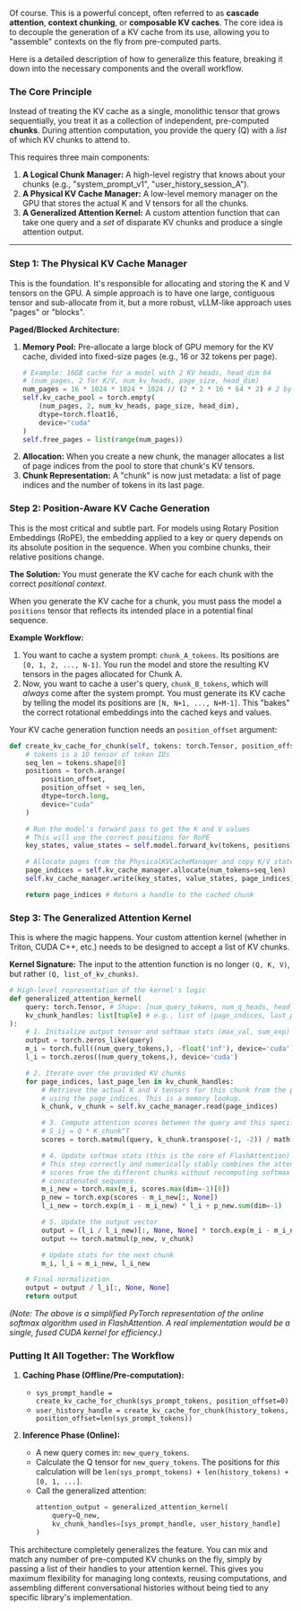 Of course. This is a powerful concept, often referred to as **cascade attention**, **context chunking**, or **composable KV caches**. The core idea is to decouple the generation of a KV cache from its use, allowing you to "assemble" contexts on the fly from pre-computed parts.

Here is a detailed description of how to generalize this feature, breaking it down into the necessary components and the overall workflow.

### The Core Principle

Instead of treating the KV cache as a single, monolithic tensor that grows sequentially, you treat it as a collection of independent, pre-computed **chunks**. During attention computation, you provide the query (Q) with a *list* of which KV chunks to attend to.

This requires three main components:
1.  **A Logical Chunk Manager:** A high-level registry that knows about your chunks (e.g., "system_prompt_v1", "user_history_session_A").
2.  **A Physical KV Cache Manager:** A low-level memory manager on the GPU that stores the actual K and V tensors for all the chunks.
3.  **A Generalized Attention Kernel:** A custom attention function that can take one query and a *set* of disparate KV chunks and produce a single attention output.

---

### Step 1: The Physical KV Cache Manager

This is the foundation. It's responsible for allocating and storing the K and V tensors on the GPU. A simple approach is to have one large, contiguous tensor and sub-allocate from it, but a more robust, vLLM-like approach uses "pages" or "blocks".

**Paged/Blocked Architecture:**
1.  **Memory Pool:** Pre-allocate a large block of GPU memory for the KV cache, divided into fixed-size pages (e.g., 16 or 32 tokens per page).
    ```python
    # Example: 16GB cache for a model with 2 KV heads, head_dim 64
    # (num_pages, 2 for K/V, num_kv_heads, page_size, head_dim)
    num_pages = 16 * 1024 * 1024 * 1024 // (2 * 2 * 16 * 64 * 2) # 2 bytes for float16
    self.kv_cache_pool = torch.empty(
        (num_pages, 2, num_kv_heads, page_size, head_dim),
        dtype=torch.float16,
        device="cuda"
    )
    self.free_pages = list(range(num_pages))
    ```
2.  **Allocation:** When you create a new chunk, the manager allocates a list of page indices from the pool to store that chunk's KV tensors.
3.  **Chunk Representation:** A "chunk" is now just metadata: a list of page indices and the number of tokens in its last page.

### Step 2: Position-Aware KV Cache Generation

This is the most critical and subtle part. For models using Rotary Position Embeddings (RoPE), the embedding applied to a key or query depends on its absolute position in the sequence. When you combine chunks, their relative positions change.

**The Solution:** You must generate the KV cache for each chunk with the correct *positional context*.

When you generate the KV cache for a chunk, you must pass the model a `positions` tensor that reflects its intended place in a potential final sequence.

**Example Workflow:**
1.  You want to cache a system prompt: `chunk_A_tokens`. Its positions are `[0, 1, 2, ..., N-1]`. You run the model and store the resulting KV tensors in the pages allocated for Chunk A.
2.  Now, you want to cache a user's query, `chunk_B_tokens`, which will *always* come after the system prompt. You must generate its KV cache by telling the model its positions are `[N, N+1, ..., N+M-1]`. This "bakes" the correct rotational embeddings into the cached keys and values.

Your KV cache generation function needs an `position_offset` argument:
```python
def create_kv_cache_for_chunk(self, tokens: torch.Tensor, position_offset: int = 0):
    # tokens is a 1D tensor of token IDs
    seq_len = tokens.shape[0]
    positions = torch.arange(
        position_offset,
        position_offset + seq_len,
        dtype=torch.long,
        device="cuda"
    )

    # Run the model's forward pass to get the K and V values
    # This will use the correct positions for RoPE
    key_states, value_states = self.model.forward_kv(tokens, positions)

    # Allocate pages from the PhysicalKVCacheManager and copy K/V states into them
    page_indices = self.kv_cache_manager.allocate(num_tokens=seq_len)
    self.kv_cache_manager.write(key_states, value_states, page_indices)

    return page_indices # Return a handle to the cached chunk
```

### Step 3: The Generalized Attention Kernel

This is where the magic happens. Your custom attention kernel (whether in Triton, CUDA C++, etc.) needs to be designed to accept a list of KV chunks.

**Kernel Signature:**
The input to the attention function is no longer `(Q, K, V)`, but rather `(Q, list_of_kv_chunks)`.

```python
# High-level representation of the kernel's logic
def generalized_attention_kernel(
    query: torch.Tensor, # Shape: [num_query_tokens, num_q_heads, head_dim]
    kv_chunk_handles: list[tuple] # e.g., list of (page_indices, last_page_len)
):
    # 1. Initialize output tensor and softmax stats (max_val, sum_exp)
    output = torch.zeros_like(query)
    m_i = torch.full((num_query_tokens,), -float('inf'), device='cuda')
    l_i = torch.zeros((num_query_tokens,), device='cuda')

    # 2. Iterate over the provided KV chunks
    for page_indices, last_page_len in kv_chunk_handles:
        # Retrieve the actual K and V tensors for this chunk from the physical pool
        # using the page_indices. This is a memory lookup.
        k_chunk, v_chunk = self.kv_cache_manager.read(page_indices)

        # 3. Compute attention scores between the query and this specific KV chunk
        # S_ij = Q * K_chunk^T
        scores = torch.matmul(query, k_chunk.transpose(-1, -2)) / math.sqrt(head_dim)

        # 4. Update softmax stats (this is the core of FlashAttention)
        # This step correctly and numerically stably combines the attention
        # scores from the different chunks without recomputing softmax over the
        # concatenated sequence.
        m_i_new = torch.max(m_i, scores.max(dim=-1)[0])
        p_new = torch.exp(scores - m_i_new[:, None])
        l_i_new = torch.exp(m_i - m_i_new) * l_i + p_new.sum(dim=-1)

        # 5. Update the output vector
        output = (l_i / l_i_new)[:, None, None] * torch.exp(m_i - m_i_new)[:, None, None] * output
        output += torch.matmul(p_new, v_chunk)

        # Update stats for the next chunk
        m_i, l_i = m_i_new, l_i_new

    # Final normalization
    output = output / l_i[:, None, None]
    return output
```
*(Note: The above is a simplified PyTorch representation of the online softmax algorithm used in FlashAttention. A real implementation would be a single, fused CUDA kernel for efficiency.)*

### Putting It All Together: The Workflow

1.  **Caching Phase (Offline/Pre-computation):**
    *   `sys_prompt_handle = create_kv_cache_for_chunk(sys_prompt_tokens, position_offset=0)`
    *   `user_history_handle = create_kv_cache_for_chunk(history_tokens, position_offset=len(sys_prompt_tokens))`

2.  **Inference Phase (Online):**
    *   A new query comes in: `new_query_tokens`.
    *   Calculate the Q tensor for `new_query_tokens`. The positions for *this* calculation will be `len(sys_prompt_tokens) + len(history_tokens) + [0, 1, ...]`.
    *   Call the generalized attention:
        ```python
        attention_output = generalized_attention_kernel(
            query=Q_new,
            kv_chunk_handles=[sys_prompt_handle, user_history_handle]
        )
        ```

This architecture completely generalizes the feature. You can mix and match any number of pre-computed KV chunks on the fly, simply by passing a list of their handles to your attention kernel. This gives you maximum flexibility for managing long contexts, reusing computations, and assembling different conversational histories without being tied to any specific library's implementation.